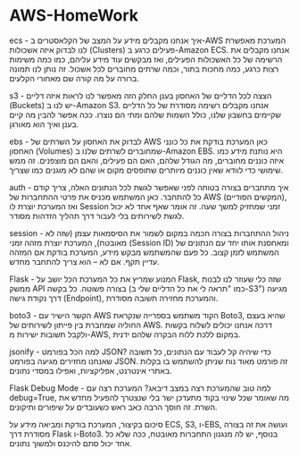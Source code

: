 # AWS-HomeWork

ecs - איך אנחנו מקבלים מידע על המצב של הקלאסטרים ב-AWS
המערכת מאפשרת לנו לבדוק איזה אשכולות (Clusters) פעילים כרגע ב-Amazon ECS. אנחנו מקבלים את הרשימה של כל האשכולות הפעילים, ואז מבקשים עוד מידע עליהם, כמו כמה משימות רצות כרגע, כמה מחכות בתור, וכמה שרתים מחוברים לכל אשכול. זה נותן לנו תמונה ברורה על מה קורה שם מאחורי הקלעים.

s3 - הצצה לכל הדליים של האחסון בענן
החלק הזה מאפשר לנו לראות איזה דליים (Buckets) יש לנו ב-Amazon S3. אנחנו מקבלים רשימה מסודרת של כל הדליים שקיימים בחשבון שלנו, כולל השמות שלהם ומתי הם נוצרו. ככה אפשר להבין מה קיים בענן ואיך הוא מאורגן.

ebs - לבדוק את האחסון על השרתים של AWS
כאן המערכת בודקת את כל כונני האחסון (Volumes) שמחוברים לשרתים שלנו ב-Amazon EBS. היא נותנת מידע כמו איזה כוננים מחוברים, מה הגודל שלהם, האם הם פעילים, והאם הם מוצפנים. זה ממש שימושי כדי לוודא שאין כוננים מיותרים שתופסים מקום או שהם לא מוגנים כמו שצריך.

auth - איך מתחברים בצורה בטוחה
לפני שאפשר לגשת לכל הנתונים האלה, צריך קודם כל להתחבר. כאן המשתמש מכניס את פרטי ההתחברות של AWS (המקשים הסודיים), ואז המערכת יוצרת לו Session זמני שמחזיק למשך שעה. זה אומר שאף אחד לא יכול לגשת לשירותים בלי לעבור דרך תהליך הזדהות מסודר.

session - ניהול ההתחברות בצורה חכמה
במקום לשמור את הסיסמאות עצמן (שזה לא מאובטח), המערכת יוצרת מזהה זמני (Session ID) ומאחסנת אותו יחד עם הנתונים של המשתמש לזמן קצוב. כל פעם שהמשתמש מבקש מידע, המערכת בודקת אם המזהה עדיין תקף. אם לא – הוא צריך להתחבר מחדש.

Flask - המנוע שמריץ את כל המערכת
הכל יושב על Flask, שזה כלי שעוזר לנו לבנות ממשק API בצורה פשוטה. כל בקשה (כמו "תראה לי את כל הדליים שלי ב-S3") מגיעה דרך נקודת גישה (Endpoint), והמערכת מחזירה תשובה מסודרת.

boto3 - הקשר הישיר עם AWS
הקוד משתמש בספרייה שנקראת Boto3, שהיא בעצם החוליה שמחברת בין פייתון לשירותים של AWS. דרכה אנחנו יכולים לשלוח בקשות ולקבל תשובות ישירות מ-AWS, במקום ללכת ללוח הבקרה שלהם ידנית.

jsonify - למה הכל בפורמט JSON?
כדי שיהיה קל לעבוד עם הנתונים, כל תשובה שאנחנו מחזירים מגיעה בפורמט JSON. זה פורמט מאוד נוח שניתן להשתמש בו בקלות באתרי אינטרנט, אפליקציות, ואפילו במסדי נתונים.

Flask Debug Mode - למה טוב שהמערכת רצה במצב דיבאג?
המערכת רצה עם debug=True, מה שאומר שכל שינוי בקוד מתעדכן ישר בלי שנצטרך להפעיל מחדש את השרת. זה חוסך הרבה כאב ראש כשעובדים על שיפורים ותיקונים.

סיכום
בקיצור, המערכת בודקת ומביאה מידע על ECS, S3, ו-EBS, ועושה את זה בצורה מסודרת דרך Flask ו-Boto3. בנוסף, יש לה מנגנון התחברות מאובטח, ככה שלא כל אחד יכול סתם להיכנס ולמשוך נתונים.
